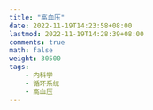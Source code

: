 ```yaml
---
title: "高血压"
date: 2022-11-19T14:23:58+08:00
lastmod: 2022-11-19T14:28:39+08:00
comments: true
math: false
weight: 30500
tags:
    - 内科学
    - 循环系统
    - 高血压
---
```


